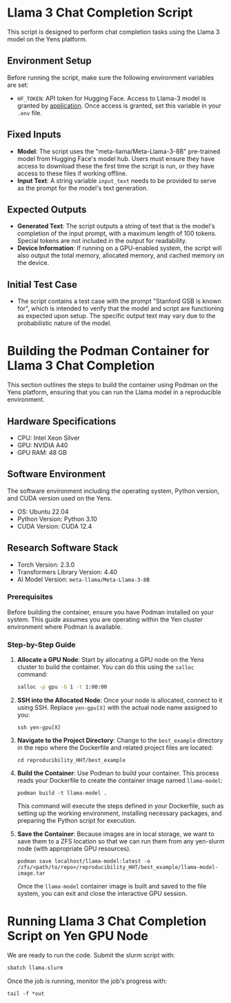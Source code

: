 # Llama 3 Chat Completion Script

This script is designed to perform chat completion tasks using the Llama 3 model on the Yens platform.

## Environment Setup

Before running the script, make sure the following environment variables are set:

- `HF_TOKEN`: API token for Hugging Face. Access to Llama-3 model is granted by [application](https://huggingface.co/meta-llama/Meta-Llama-3-8B). Once access is granted, set this variable in your `.env` file.

## Fixed Inputs

- **Model**: The script uses the "meta-llama/Meta-Llama-3-8B" pre-trained model from Hugging Face's model hub. Users must ensure they have access to download these the first time the script is run, or they have access to these files if working offline.
- **Input Text**: A string variable `input_text` needs to be provided to serve as the prompt for the model's text generation.

## Expected Outputs

- **Generated Text**: The script outputs a string of text that is the model's completion of the input prompt, with a maximum length of 100 tokens. Special tokens are not included in the output for readability.
- **Device Information**: If running on a GPU-enabled system, the script will also output the total memory, allocated memory, and cached memory on the device.

## Initial Test Case
- The script contains a test case with the prompt "Stanford GSB is known for", which is intended to verify that the model and script are functioning as expected upon setup. The specific output text may vary due to the probabilistic nature of the model.

# Building the Podman Container for Llama 3 Chat Completion
This section outlines the steps to build the container using Podman on the Yens platform, ensuring that you can run the Llama model in a reproducible environment.

## Hardware Specifications
- CPU: Intel Xeon Silver
- GPU: NVIDIA A40
- GPU RAM: 48 GB

## Software Environment

The software environment including the operating system, Python version, and CUDA version used on the Yens.
- OS: Ubuntu 22.04
- Python Version: Python 3.10
- CUDA Version: CUDA 12.4

## Research Software Stack
- Torch Version: 2.3.0
- Transformers Library Version: 4.40
- AI Model Version: `meta-llama/Meta-Llama-3-8B`

### Prerequisites

Before building the container, ensure you have Podman installed on your system. This guide assumes you are operating within the Yen cluster environment where Podman is available.

### Step-by-Step Guide
1. **Allocate a GPU Node**:
   Start by allocating a GPU node on the Yens cluster to build the container. You can do this using the `salloc` command:
   ```bash
   salloc -p gpu -G 1 -t 1:00:00
   ```

2. **SSH into the Allocated Node**:
    Once your node is allocated, connect to it using SSH. Replace `yen-gpu[X]` with the actual node name assigned to you:
    ```
    ssh yen-gpu[X]
    ```

3. **Navigate to the Project Directory**:
    Change to the `best_example` directory in the repo where the Dockerfile and related project files are located:
    ```
    cd reproducibility_HHT/best_example
    ```

4. **Build the Container**:
    Use Podman to build your container. This process reads your Dockerfile to create the container image named `llama-model`:

    ```
    podman build -t llama-model .
    ```
    This command will execute the steps defined in your Dockerfile, such as setting up the working environment, installing necessary packages, and preparing the Python script for execution.

5. **Save the Container**:
    Because images are in local storage, we want to save them to a ZFS location so that we can run them from any yen-slurm node (with appropriate GPU resources).

    ```
    podman save localhost/llama-model:latest -o /zfs/<path/to/repo>/reproducibility_HHT/best_example/llama-model-image.tar
    ```

    Once the `llama-model` container image is built and saved to the file system, you can exit and close the interactive GPU session.

# Running Llama 3 Chat Completion Script on Yen GPU Node

We are ready to run the code. Submit the slurm script with:

```bash
sbatch llama.slurm
```

Once the job is running, monitor the job's progress with:

```
tail -f *out
```
